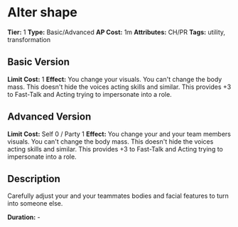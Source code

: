 # Alter shape

**Tier:** 1
**Type:** Basic/Advanced
**AP Cost:** 1m
**Attributes:** CH/PR
**Tags:** utility, transformation

## Basic Version
**Limit Cost:** 1
**Effect:** You change your visuals. You can't change the body mass. This doesn't hide the voices acting skills and similar. This provides +3 to Fast-Talk and Acting trying to impersonate into a role.

## Advanced Version
**Limit Cost:** Self 0 / Party 1
**Effect:** You change your and your team members visuals. You can't change the body mass. This doesn't hide the voices acting skills and similar. This provides +3 to Fast-Talk and Acting trying to impersonate into a role.

## Description
Carefully adjust your and your teammates bodies and facial features to turn into someone else.

**Duration:** -